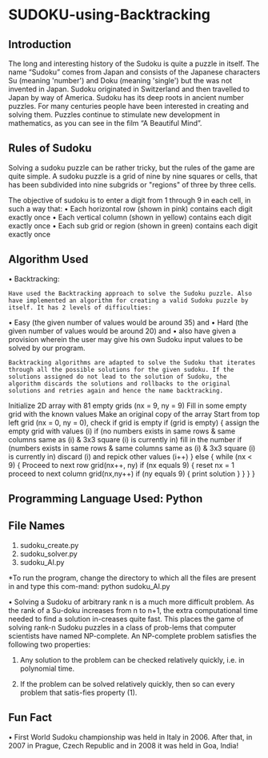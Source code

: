 # SUDOKU-using-Backtracking

## Introduction

The long and interesting history of the Sudoku is quite a puzzle in itself. The name “Sudoku” comes from Japan and consists of the Japanese characters Su (meaning 'number') and Doku (meaning 'single') but the was not invented in Japan. Sudoku originated in Switzerland and then travelled to Japan by way of America. Sudoku has its deep roots in ancient number puzzles. For many centuries people have been interested in creating and solving them. Puzzles continue to stimulate new development in mathematics, as you can see in the film “A Beautiful Mind”.


## Rules of Sudoku

Solving a sudoku puzzle can be rather tricky, but the rules of the game are quite simple. A sudoku puzzle is a grid of nine by nine squares or cells, that has been subdivided into nine subgrids or "regions" of three by three cells.

The objective of sudoku is to enter a digit from 1 through 9 in each cell, in such a way that:
•	Each horizontal row (shown in pink) contains each digit exactly once
•	Each vertical column (shown in yellow) contains each digit exactly once
•	Each sub grid or region (shown in green) contains each digit exactly once

## Algorithm Used

•	Backtracking:

	Have used the Backtracking approach to solve the Sudoku puzzle. Also have implemented an algorithm for creating a valid Sudoku puzzle by itself. It has 2 levels of difficulties: 
•	Easy (the given number of values would be around 35) and 
•	Hard (the given number of values would be around 20) and 
•	also have given a provision wherein the user may give his own Sudoku input values to be solved by our program.

	Backtracking algorithms are adapted to solve the Sudoku that iterates through all the possible solutions for the given sudoku. If the solutions assigned do not lead to the solution of Sudoku, the algorithm discards the solutions and rollbacks to the original solutions and retries again and hence the name backtracking. 

Initialize 2D array with 81 empty grids (nx = 9, ny = 9)
 Fill in some empty grid with the known values
 Make an original copy of the array
 Start from top left grid (nx = 0, ny = 0), check if grid is empty
 if (grid is empty) {
   assign the empty grid with values (i)
   if (no numbers exists in same rows & same columns same as (i) & 3x3 square (i) is currently in)
     fill in the number
   if (numbers exists in same rows & same columns same as (i) & 3x3 square (i) is currently in)
     discard (i) and repick other values (i++)
 }
 else {
   while (nx < 9) {
     Proceed to next row grid(nx++, ny)
     if (nx equals 9) {
       reset nx = 1
       proceed to next column grid(nx,ny++)
       if (ny equals 9) {
         print solution
       }
     }
   }
 }

## Programming Language Used: Python

## File Names
1.	sudoku_create.py
2.	sudoku_solver.py
3.	sudoku_AI.py

*To run the program, change the directory to which all the files are present in and type this com-mand: 
python sudoku_AI.py


•	Solving a Sudoku of arbitrary rank n is a much more difficult problem. As the rank of a Su-doku increases from n to n+1, the extra computational time needed to find a solution in-creases quite fast. This places the game of solving rank-n Sudoku puzzles in a class of prob-lems that computer scientists have named NP-complete. An NP-complete problem satisfies the following two properties:

1.	Any solution to the problem can be checked relatively quickly, i.e. in polynomial time.

2.	If the problem can be solved relatively quickly, then so can every problem that satis-fies property (1).

## Fun Fact

•	First World Sudoku championship was held in Italy in 2006. After that, in 2007 in Prague, Czech Republic and in 2008 it was held in Goa, India!
